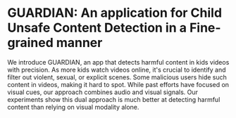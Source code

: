 # GUARDIAN: An application for Child Unsafe Content Detection in a Fine-grained manner
We introduce GUARDIAN, an app that detects harmful content in kids videos with precision. As more kids watch videos online, it's crucial to identify and filter out violent, sexual, or explicit scenes. Some malicious users hide such content in videos, making it hard to spot. While past efforts have focused on visual cues, our approach combines audio and visual signals. Our experiments show this dual approach is much better at detecting harmful content than relying on visual modality alone.
